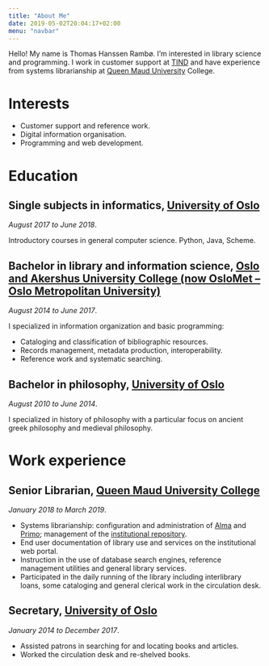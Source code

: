 ```yaml
---
title: "About Me"
date: 2019-05-02T20:04:17+02:00
menu: "navbar"
---
```


Hello! My name is Thomas Hanssen Rambø. I’m interested in library
science and programming. I work in customer support at
[TIND](https://tind.io/) and have experience from systems
librarianship at [Queen Maud University](https://dmmh.no/) College.

# Interests

 + Customer support and reference work.
 + Digital information organisation.
 + Programming and web development.

# Education

## Single subjects in informatics, [University of Oslo](https://www.uio.no/)

_August 2017 to June 2018_.

Introductory courses in general computer science. Python, Java, Scheme.

## Bachelor in library and information science, [Oslo and Akershus University College (now OsloMet – Oslo Metropolitan University)](https://www.oslomet.no/)

_August 2014 to June 2017_.

I specialized in information organization and basic programming:

 + Cataloging and classification of bibliographic resources.
 + Records management, metadata production, interoperability.
 + Reference work and systematic searching.

## Bachelor in philosophy, [University of Oslo](https://www.uio.no/)

_August 2010 to June 2014_.

I specialized in history of philosophy with a particular focus on
ancient greek philosophy and medieval philosophy.

# Work experience

## Senior Librarian, [Queen Maud University College](https://dmmh.no/)

_January 2018 to March 2019_.

 + Systems librarianship: configuration and administration of
   [Alma](https://www.exlibrisgroup.com/products/alma-library-services-platform/)
   and
   [Primo](https://www.exlibrisgroup.com/products/primo-library-discovery/);
   management of the [institutional
   repository](https://open.dmmh.no/).
 + End user documentation of library use and services on the
   institutional web portal.
 + Instruction in the use of database search engines, reference
   management utilities and general library services.
 + Participated in the daily running of the library including
   interlibrary loans, some cataloging and general clerical work in
   the circulation desk.

## Secretary, [University of Oslo](https://www.uio.no/)

_January 2014 to December 2017_.

 + Assisted patrons in searching for and locating books and articles.
 + Worked the circulation desk and re-shelved books.

